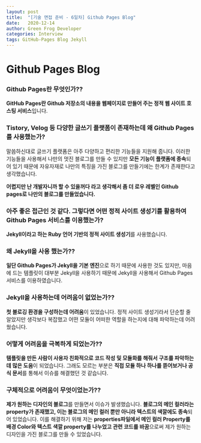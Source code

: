 ```yaml
---
layout: post
title:  "[기술 면접 준비 - 6일차] Github Pages Blog"
date:   2020-12-14
author: Green Frog Developer
categories: Interview
tags: GitHub-Pages Blog Jekyll
---
```


# Github Pages Blog

### Github Pages란 무엇인가??

**GitHub Pages란 Github 저장소의 내용을 웹페이지로 만들어 주는 정적 웹 사이트 호스팅 서비스**입니다.

### Tistory, Velog 등 다양한 글쓰기 플랫폼이 존재하는데 왜 Github Pages를 사용했는가?

말씀하신대로 글쓰기 플랫폼은 아주 다양하고 편리한 기능들을 지원해 줍니다. 이러한 기능들을 사용해서 나만의 멋진 블로그를 만들 수 있지만 **모든 기능이 플랫폼에 종속**되어 있기 때문에 자유자재로 나만의 특징을 가진 블로그를 만들기에는 한계가 존재한다고 생각했습니다.

**어렵지만 난 개발자니까 할 수 있을꺼다 라고 생각해서 좀 더 로우 레벨인 Github pages로 나만의 블로그를 만들었습니다.**

### 아주 좋은 접근인 것 같다. 그렇다면 어떤 정적 사이트 생성기를 활용하여 Github Pages 서비스를 이용했는가?

**Jekyll이라고 하는 Ruby 언어 기반의 정적 사이트 생성기**를 사용했습니다.

### 왜 Jekyll을 사용 했는가??

**일단 Github Pages가 Jekyll을 기본 엔진**으로 하기 때문에 사용한 것도 있지만, 마음에 드는 템플릿이 대부분 Jekyll을 사용하기 때문에 Jekyll을 사용해서 Github Pages 서비스를 이용하였습니다.

### Jekyll을 사용하는데 어려움이 없었는가??

**첫 블로깅 환경을 구성하는데 어려움**이 있었습니다. 정적 사이트 생성기라서 단순할 줄 알았지만 생각보다 복잡했고 어떤 모듈이 어떠한 역할을 하는지에 대해 파악하는데 어려웠습니다.

### 어떻게 어려움을 극복하게 되었는가??

**템플릿을 만든 사람이 사용자 친화적으로 코드 작성 및 모듈화를 해줘서 구조를 파악하는데 많은 도움**이 되었습니다. 그래도 모르는 부분은 **직접 모듈 하나 하나를 뜯어보거나 공식 문서**를 통해서 이슈를 해결했던 것 같습니다.

### 구체적으로 어려움이 무엇이었는가??

**제가 원하는 디자인의 블로그**를 만들면서 이슈가 발생했습니다. **블로그의 메인 컬러라는 property가 존재했고, 이는 블로그의 메인 컬러 뿐만 아니라 텍스트의 색깔에도 종속**되어 있었습니다. 이를 해결하기 위해 저는 **properties파일에서 메인 컬러 Property를 배경 Color와 텍스트 색깔 property를 나누었고 관련 코드를 바꿈**으로써 제가 원하는 디자인을 가진 블로그를 만들 수 있었습니다.